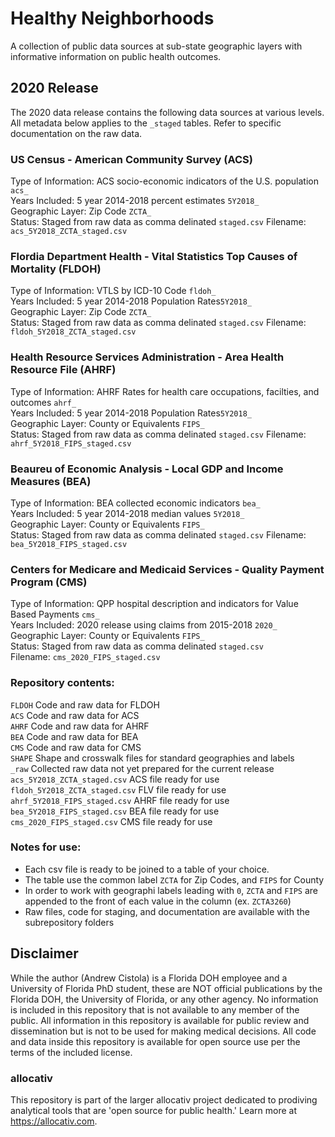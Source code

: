 # Healthy Neighborhoods
A collection of public data sources at sub-state geographic layers with informative information on public health outcomes. 

## 2020 Release
The 2020 data release contains the following data sources at various levels. All metadata below applies to the `_staged` tables. Refer to specific documentation on the raw data. 

### US Census - American Community Survey (ACS)
Type of Information: ACS socio-economic indicators of the U.S. population `acs_`<br>
Years Included: 5 year 2014-2018 percent estimates `5Y2018_`<br>
Geographic Layer: Zip Code `ZCTA_`<br>
Status: Staged from raw data as comma delinated `staged.csv`
Filename: `acs_5Y2018_ZCTA_staged.csv`

### Flordia Department Health - Vital Statistics Top Causes of Mortality (FLDOH)
Type of Information: VTLS by ICD-10 Code `fldoh_`<br>
Years Included: 5 year 2014-2018 Population Rates`5Y2018_`<br>
Geographic Layer: Zip Code `ZCTA_`<br>
Status: Staged from raw data as comma delinated `staged.csv`
Filename: `fldoh_5Y2018_ZCTA_staged.csv`

### Health Resource Services Administration - Area Health Resource File (AHRF)
Type of Information: AHRF Rates for health care occupations, facilties, and outcomes `ahrf_`<br>
Years Included: 5 year 2014-2018 Population Rates`5Y2018_`<br>
Geographic Layer: County or Equivalents `FIPS_`<br>
Status: Staged from raw data as comma delinated `staged.csv`
Filename: `ahrf_5Y2018_FIPS_staged.csv`

### Beaureu of Economic Analysis - Local GDP and Income Measures (BEA)
Type of Information: BEA collected economic indicators `bea_`<br>
Years Included: 5 year 2014-2018 median values `5Y2018_`<br>
Geographic Layer: County or Equivalents `FIPS_`<br>
Status: Staged from raw data as comma delinated `staged.csv`
Filename: `bea_5Y2018_FIPS_staged.csv`

### Centers for Medicare and Medicaid Services - Quality Payment Program (CMS)
Type of Information: QPP hospital description and indicators for Value Based Payments `cms_`<br>
Years Included: 2020 release using claims from 2015-2018 `2020_`<br>
Geographic Layer: County or Equivalents `FIPS_`<br>
Status: Staged from raw data as comma delinated `staged.csv`<br>
Filename: `cms_2020_FIPS_staged.csv`

### Repository contents:
`FLDOH` Code and raw data for FLDOH<br>
`ACS` Code and raw data for ACS<br>
`AHRF` Code and raw data for AHRF<br>
`BEA` Code and raw data for BEA<br>
`CMS` Code and raw data for CMS<br>
`SHAPE` Shape and crosswalk files for standard geographies and labels<br>
`_raw` Collected raw data not yet prepared for the current release<br>
`acs_5Y2018_ZCTA_staged.csv` ACS file ready for use<br>
`fldoh_5Y2018_ZCTA_staged.csv` FLV file ready for use<br>
`ahrf_5Y2018_FIPS_staged.csv` AHRF file ready for use<br>
`bea_5Y2018_FIPS_staged.csv` BEA file ready for use<br>
`cms_2020_FIPS_staged.csv` CMS file ready for use<br>

### Notes for use:
- Each csv file is ready to be joined to a table of your choice. 
- The table use the common label `ZCTA` for Zip Codes, and `FIPS` for County
- In order to work with geographi labels leading with `0`, `ZCTA` and `FIPS` are appended to the front of each value in the column (ex. `ZCTA3260`)
- Raw files, code for staging, and documentation are available with the subrepository folders

## Disclaimer
While the author (Andrew Cistola) is a Florida DOH employee and a University of Florida PhD student, these are NOT official publications by the Florida DOH, the University of Florida, or any other agency. 
No information is included in this repository that is not available to any member of the public. 
All information in this repository is available for public review and dissemination but is not to be used for making medical decisions. 
All code and data inside this repository is available for open source use per the terms of the included license. 

### allocativ
This repository is part of the larger allocativ project dedicated to prodiving analytical tools that are 'open source for public health.' Learn more at https://allocativ.com. 
